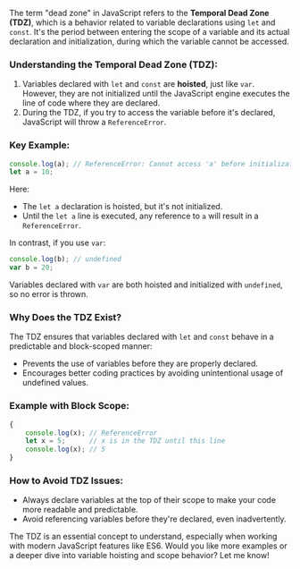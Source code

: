 The term "dead zone" in JavaScript refers to the **Temporal Dead Zone (TDZ)**, which is a behavior related to variable declarations using `let` and `const`. It's the period between entering the scope of a variable and its actual declaration and initialization, during which the variable cannot be accessed.

### **Understanding the Temporal Dead Zone (TDZ):**
1. Variables declared with `let` and `const` are **hoisted**, just like `var`. However, they are not initialized until the JavaScript engine executes the line of code where they are declared.
2. During the TDZ, if you try to access the variable before it's declared, JavaScript will throw a `ReferenceError`.

### **Key Example:**
```javascript
console.log(a); // ReferenceError: Cannot access 'a' before initialization
let a = 10;
```
Here:
- The `let a` declaration is hoisted, but it's not initialized.
- Until the `let a` line is executed, any reference to `a` will result in a `ReferenceError`.

In contrast, if you use `var`:
```javascript
console.log(b); // undefined
var b = 20;
```
Variables declared with `var` are both hoisted and initialized with `undefined`, so no error is thrown.

### **Why Does the TDZ Exist?**
The TDZ ensures that variables declared with `let` and `const` behave in a predictable and block-scoped manner:
- Prevents the use of variables before they are properly declared.
- Encourages better coding practices by avoiding unintentional usage of undefined values.

### **Example with Block Scope:**
```javascript
{
    console.log(x); // ReferenceError
    let x = 5;      // x is in the TDZ until this line
    console.log(x); // 5
}
```

### **How to Avoid TDZ Issues:**
- Always declare variables at the top of their scope to make your code more readable and predictable.
- Avoid referencing variables before they're declared, even inadvertently.

The TDZ is an essential concept to understand, especially when working with modern JavaScript features like ES6. Would you like more examples or a deeper dive into variable hoisting and scope behavior? Let me know!